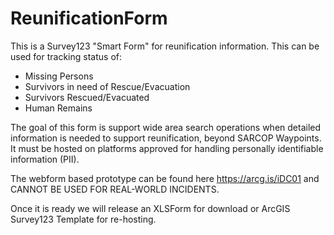 # ReunificationForm
This is a Survey123 "Smart Form" for reunification information. This can be used for tracking status of: 
- Missing Persons
- Survivors in need of Rescue/Evacuation
- Survivors Rescued/Evacuated
- Human Remains

The goal of this form is support wide area search operations when detailed information is needed to support reunification, beyond SARCOP Waypoints. It must be hosted on platforms approved for handling personally identifiable information (PII).

The webform based prototype can be found here https://arcg.is/iDC01 and CANNOT BE USED FOR REAL-WORLD INCIDENTS.

Once it is ready we will release an XLSForm for download or ArcGIS Survey123 Template for re-hosting. 

